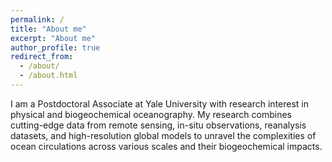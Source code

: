 ```yaml
---
permalink: /
title: "About me"
excerpt: "About me"
author_profile: true
redirect_from: 
  - /about/
  - /about.html
---
```


I am a Postdoctoral Associate at Yale University with research interest in physical and biogeochemical oceanography. My research combines cutting-edge data from remote sensing, in-situ observations, reanalysis datasets, and high-resolution global models to unravel the complexities of ocean circulations across various scales and their biogeochemical impacts.

